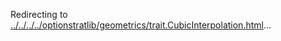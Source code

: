 Redirecting to
[../../../../optionstratlib/geometrics/trait.CubicInterpolation.html](../../../../optionstratlib/geometrics/trait.CubicInterpolation.html)\...
